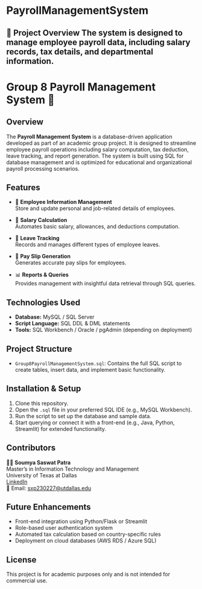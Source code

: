 # PayrollManagementSystem
## 📁 Project Overview The system is designed to manage employee payroll data, including salary records, tax details, and departmental information.
# Group 8 Payroll Management System 💼

## Overview
The **Payroll Management System** is a database-driven application developed as part of an academic group project. It is designed to streamline employee payroll operations including salary computation, tax deduction, leave tracking, and report generation. The system is built using SQL for database management and is optimized for educational and organizational payroll processing scenarios.

## Features
- 👥 **Employee Information Management**  
  Store and update personal and job-related details of employees.
  
- 💸 **Salary Calculation**  
  Automates basic salary, allowances, and deductions computation.

- 📆 **Leave Tracking**  
  Records and manages different types of employee leaves.

- 🧾 **Pay Slip Generation**  
  Generates accurate pay slips for employees.

- 📊 **Reports & Queries**  
  Provides management with insightful data retrieval through SQL queries.

## Technologies Used
- **Database:** MySQL / SQL Server
- **Script Language:** SQL DDL & DML statements
- **Tools:** SQL Workbench / Oracle / pgAdmin (depending on deployment)

## Project Structure
- `Group8PayrollManagementSystem.sql`: Contains the full SQL script to create tables, insert data, and implement basic functionality.

## Installation & Setup
1. Clone this repository.
2. Open the `.sql` file in your preferred SQL IDE (e.g., MySQL Workbench).
3. Run the script to set up the database and sample data.
4. Start querying or connect it with a front-end (e.g., Java, Python, Streamlit) for extended functionality.

## Contributors
🧑‍💻 **Soumya Saswat Patra**  
Master’s in Information Technology and Management  
University of Texas at Dallas  
[LinkedIn](https://www.linkedin.com/in/soumya-saswat-patra09)  
📧 Email: sxp230227@utdallas.edu

## Future Enhancements
- Front-end integration using Python/Flask or Streamlit
- Role-based user authentication system
- Automated tax calculation based on country-specific rules
- Deployment on cloud databases (AWS RDS / Azure SQL)

## License
This project is for academic purposes only and is not intended for commercial use.

